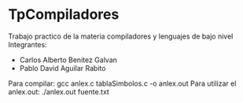 # TpCompiladores
Trabajo practico de la materia compiladores y lenguajes de bajo nivel
Integrantes:
* Carlos Alberto Benitez Galvan
* Pablo David Aguilar Rabito

Para compilar: gcc anlex.c tablaSimbolos.c -o anlex.out 
Para utilizar el anlex.out: ./anlex.out fuente.txt

